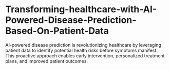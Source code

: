 # Transforming-healthcare-with-AI-Powered-Disease-Prediction-Based-On-Patient-Data
AI-powered disease prediction is revolutionizing healthcare by leveraging patient data to identify potential health risks before symptoms manifest. This proactive approach enables early intervention, personalized treatment plans, and improved patient outcomes.
